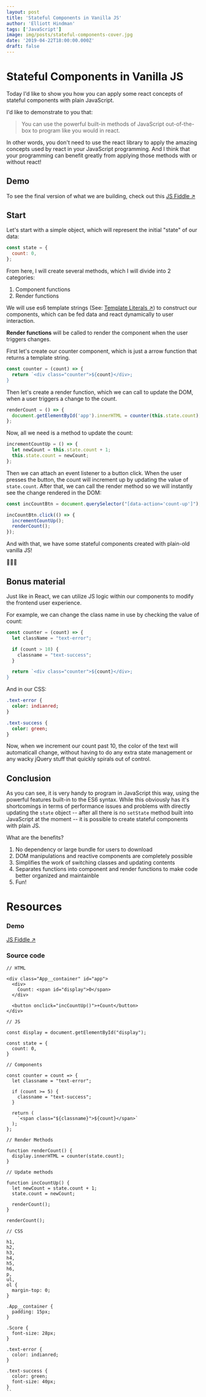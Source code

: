 ```yaml
---
layout: post
title: 'Stateful Components in Vanilla JS'
author: 'Elliott Hindman'
tags: ['JavaScript']
image: img/posts/stateful-components-cover.jpg
date: '2019-04-22T18:00:00.000Z'
draft: false
---
```


# Stateful Components in Vanilla JS

Today I'd like to show you how you can apply some react concepts of stateful components with plain JavaScript.

I'd like to demonstrate to you that:

> You can use the powerful built-in methods of JavaScript out-of-the-box to program like you would in react.

In other words, you don't need to use the react library to apply the amazing concepts used by react in your JavaScript programming. And I think that your programming can benefit greatly from applying those methods with or without react!

## Demo

To see the final version of what we are building, check out this <a href="https://jsfiddle.net/jzft0o7r/" target="_blank" rel="noopener">JS Fiddle <span role="img" aria-label="Up-Right Arrow">↗️</span></a>

## Start

Let's start with a simple object, which will represent the initial "state" of our data:

```js
const state = {
  count: 0,
};
```

From here, I will create several methods, which I will divide into 2 categories:

1. Component functions
2. Render functions

We will use es6 template strings (See: <a href="https://developer.mozilla.org/en-US/docs/Web/JavaScript/Reference/Template_literals" target="_blank" rel="noopener">Template Literals <span role="img" aria-label="Up-Right Arrow">↗️</span></a>) to construct our components, which can be fed data and react dynamically to user interaction.

<b>Render functions</b> will be called to render the component when the user triggers changes.

First let's create our counter component, which is just a arrow function that returns a template string.

```js
const counter = (count) => {
  return `<div class="counter">${count}</div>;
}
```

Then let's create a render function, which we can call to update the DOM, when a user triggers a change to the count.

```js
renderCount = () => {
  document.getElementById('app').innerHTML = counter(this.state.count);
};
```

Now, all we need is a method to update the count:

```js
incrementCountUp = () => {
  let newCount = this.state.count + 1;
  this.state.count = newCount;
};
```

Then we can attach an event listener to a button click. When the user presses the button, the count will increment up by updating the value of `state.count`. After that, we can call the render method so we will instantly see the change rendered in the DOM:

```js
const incCountBtn = document.querySelector("[data-action='count-up']");

incCountBtn.click(() => {
  incrementCountUp();
  renderCount();
});
```

And with that, we have some stateful components created with plain-old vanilla JS!

<span role="img" aria-label="Soft Ice Cream">🍦🍦🍦</span>

## Bonus material

Just like in React, we can utilize JS logic within our components to modify the frontend user experience.

For example, we can change the class name in use by checking the value of count:

```js
const counter = (count) => {
  let className = "text-error";

  if (count > 10) {
    classname = "text-success";
  }

  return `<div class="counter">${count}</div>;
}
```

And in our CSS:

```sass
.text-error {
  color: indianred;
}

.text-success {
  color: green;
}
```

Now, when we increment our count past 10, the color of the text will automaticall change, without having to do any extra state management or any wacky jQuery stuff that quickly spirals out of control.

## Conclusion

As you can see, it is very handy to program in JavaScript this way, using the powerful features built-in to the ES6 syntax. While this obviously has it's shortcomings in terms of performance issues and problems with directly updating the `state` object -- after all there is no `setState` method built into JavaScript at the moment -- it is possible to create stateful components with plain JS.

What are the benefits?

1. No dependency or large bundle for users to download
2. DOM manipulations and reactive components are completely possible
3. Simplifies the work of switching classes and updating contents
4. Separates functions into component and render functions to make code better organized and maintainble
5. Fun!

# Resources

### Demo

<a href="https://jsfiddle.net/jzft0o7r/" target="_blank" rel="noopener">JS Fiddle <span role="img" aria-label="Up-Right Arrow">↗️</span></a>

### Source code

```
// HTML

<div class="App__container" id="app">
  <div>
    Count: <span id="display">0</span>
  </div>

  <button onclick="incCountUp()">+Count</button>
</div>

// JS

const display = document.getElementById("display");

const state = {
  count: 0,
}

// Components

const counter = count => {
  let classname = "text-error";

  if (count >= 5) {
  	classname = "text-success";
  }

  return (
    `<span class="${classname}">${count}</span>`
  );
};

// Render Methods

function renderCount() {
  display.innerHTML = counter(state.count);
}

// Update methods

function incCountUp() {
  let newCount = state.count + 1;
  state.count = newCount;

  renderCount();
}

renderCount();

// CSS

h1,
h2,
h3,
h4,
h5,
h6,
p,
ul,
ol {
  margin-top: 0;
}

.App__container {
  padding: 15px;
}

.Score {
  font-size: 28px;
}

.text-error {
  color: indianred;
}

.text-success {
  color: green;
  font-size: 40px;
}
``
```
